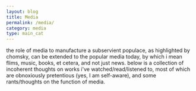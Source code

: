 ```yaml
---
layout: blog
title: Media
permalink: /media/
category: media
type: main_cat
---
```


the role of media to manufacture a subservient populace, as highlighted by chomsky, can be extended to the popular media today, by which i mean flims, music, books, et cetera, and not just news. below is a collection of incoherent thoughts on works i've watched/read/listened to, most of which are obnoxiously pretentious (yes, I am self-aware), and some rants/thoughts on the function of media.
